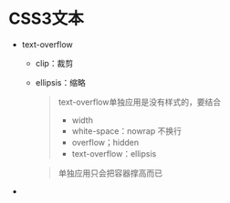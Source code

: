 # CSS3文本

- text-overflow

  - clip：裁剪

  - ellipsis：缩略

    > text-overflow单独应用是没有样式的，要结合
    >
    > - width
    > - white-space：nowrap 不换行
    > - overflow；hidden
    > - text-overflow：ellipsis


    > 单独应用只会把容器撑高而已

- ​